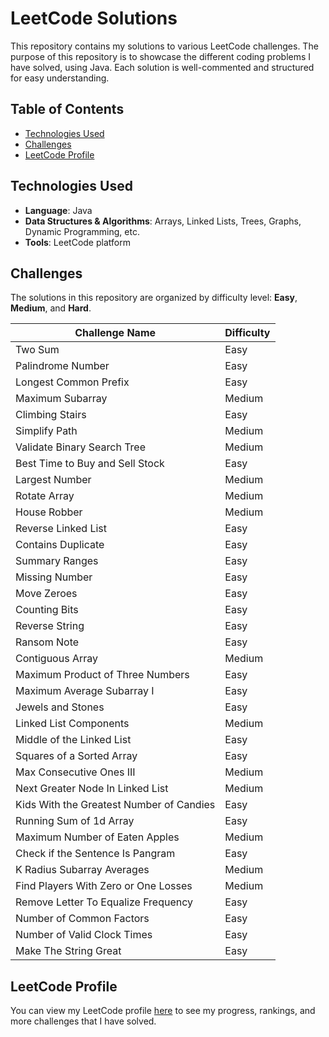 # LeetCode Solutions

This repository contains my solutions to various LeetCode challenges. The purpose of this repository is to showcase the different coding problems I have solved, using Java. Each solution is well-commented and structured for easy understanding.

## Table of Contents
- [Technologies Used](#technologies-used)
- [Challenges](#challenges)
- [LeetCode Profile](#leetcode-profile)

## Technologies Used

- **Language**: Java
- **Data Structures & Algorithms**: Arrays, Linked Lists, Trees, Graphs, Dynamic Programming, etc.
- **Tools**: LeetCode platform

## Challenges

The solutions in this repository are organized by difficulty level: **Easy**, **Medium**, and **Hard**.

| Challenge Name                           | Difficulty |
|------------------------------------------|------------|
| Two Sum                                  | Easy       |
| Palindrome Number                        | Easy       |
| Longest Common Prefix                    | Easy       |
| Maximum Subarray                         | Medium     |
| Climbing Stairs                          | Easy       |
| Simplify Path                            | Medium     |
| Validate Binary Search Tree              | Medium     |
| Best Time to Buy and Sell Stock          | Easy       |
| Largest Number                           | Medium     |
| Rotate Array                             | Medium     |
| House Robber                             | Medium     |
| Reverse Linked List                      | Easy       |
| Contains Duplicate                       | Easy       |
| Summary Ranges                           | Easy       |
| Missing Number                           | Easy       |
| Move Zeroes                              | Easy       |
| Counting Bits                            | Easy       |
| Reverse String                           | Easy       |
| Ransom Note                              | Easy       |
| Contiguous Array                         | Medium     |
| Maximum Product of Three Numbers         | Easy       |
| Maximum Average Subarray I               | Easy       |
| Jewels and Stones                        | Easy       |
| Linked List Components                   | Medium     |
| Middle of the Linked List                | Easy       |
| Squares of a Sorted Array                | Easy       |
| Max Consecutive Ones III                 | Medium     |
| Next Greater Node In Linked List         | Medium     |
| Kids With the Greatest Number of Candies | Easy       |
| Running Sum of 1d Array                  | Easy       |
| Maximum Number of Eaten Apples           | Medium     |
| Check if the Sentence Is Pangram         | Easy       |
| K Radius Subarray Averages               | Medium     |
| Find Players With Zero or One Losses     | Medium     |
| Remove Letter To Equalize Frequency      | Easy       |
| Number of Common Factors                 | Easy       |
| Number of Valid Clock Times              | Easy       |
| Make The String Great                    | Easy       |

## LeetCode Profile

You can view my LeetCode profile [here](https://leetcode.com/pirexpirex/) to see my progress, rankings, and more challenges that I have solved. 
